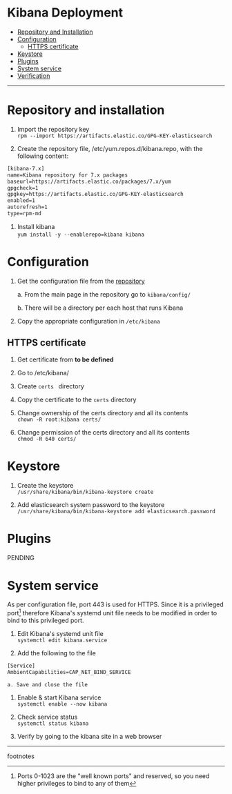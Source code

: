 # Kibana Deployment
* [Repository and Installation](#repository-and-installation)
* [Configuration](#configuration)
    * [HTTPS certificate](#https-certificate)
* [Keystore](#keystore)
* [Plugins](#plugins)
* [System service](#system-service)
* [Verification](#verification)

---

# Repository and installation

1. Import the repository key\
`rpm --import https://artifacts.elastic.co/GPG-KEY-elasticsearch`

1. Create the repository file, /etc/yum.repos.d/kibana.repo, with the following content:
```txt
[kibana-7.x]
name=Kibana repository for 7.x packages
baseurl=https://artifacts.elastic.co/packages/7.x/yum
gpgcheck=1
gpgkey=https://artifacts.elastic.co/GPG-KEY-elasticsearch
enabled=1
autorefresh=1
type=rpm-md
```

1. Install kibana\
`yum install -y --enablerepo=kibana kibana`

# Configuration

1.  Get the configuration file from the [repository]()

    a.  From the main page in the repository go to `kibana/config/`

    b.  There will be a directory per each host that runs Kibana

1.  Copy the appropriate configuration in `/etc/kibana`

## HTTPS certificate

1. Get certificate from **to be defined**

1. Go to /etc/kibana/

1. Create `certs ` directory

1. Copy the certificate to the `certs` directory

1. Change ownership of the certs directory and all its contents\
`chown -R root:kibana certs/`

1.  Change permission of the certs directory and all its contents\
`chmod -R 640 certs/`

# Keystore

1. Create the keystore\
`/usr/share/kibana/bin/kibana-keystore create`

1. Add elasticsearch system password to the keystore\
`/usr/share/kibana/bin/kibana-keystore add elasticsearch.password`

# Plugins

PENDING

# System service

As per configuration file, port 443 is used for HTTPS. Since it is a privileged port[^1] therefore Kibana's systemd unit file needs to be modified in order to bind to this privileged port.

1. Edit Kibana's systemd unit file\
`systemctl edit kibana.service`

1. Add the following to the file
```txt
[Service]
AmbientCapabilities=CAP_NET_BIND_SERVICE
```
    a. Save and close the file

1. Enable & start Kibana service\
`systemctl enable --now kibana`

1. Check service status\
`systemctl status kibana`

1.  Verify by going to the kibana site in a web browser

---
footnotes

[^1]: Ports 0-1023 are the "well known ports" and reserved, so you need higher privileges to bind to any of them
